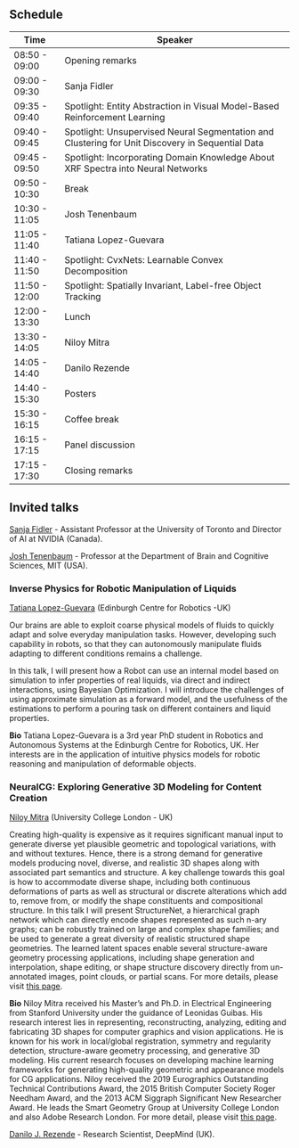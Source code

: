 ## Schedule


|Time         |  Speaker             |
|-------------|----------------------|
|08:50 - 09:00|Opening remarks       |
|09:00 - 09:30|Sanja Fidler          |
|09:35 - 09:40|Spotlight: Entity Abstraction in Visual Model-Based Reinforcement Learning            |
|09:40 - 09:45|Spotlight: Unsupervised Neural Segmentation and Clustering for Unit Discovery in Sequential Data            |
|09:45 - 09:50|Spotlight: Incorporating Domain Knowledge About XRF Spectra into Neural Networks |
|09:50 - 10:30|Break                 |
|10:30 - 11:05|Josh Tenenbaum        |  
|11:05 - 11:40|Tatiana Lopez-Guevara |
|11:40 - 11:50|Spotlight: CvxNets: Learnable Convex Decomposition            |        
|11:50 - 12:00|Spotlight: Spatially Invariant, Label-free Object Tracking            |        
|12:00 - 13:30|Lunch                 |       
|13:30 - 14:05|Niloy Mitra           |
|14:05 - 14:40|Danilo Rezende        |
|14:40 - 15:30|Posters               |
|15:30 - 16:15|Coffee break          |
|16:15 - 17:15|Panel discussion      |
|17:15 - 17:30|Closing remarks       |


## Invited talks

[Sanja Fidler](https://www.cs.utoronto.ca/~fidler/) - Assistant Professor at the University of Toronto and Director of AI at NVIDIA (Canada). 

[Josh Tenenbaum](https://web.mit.edu/cocosci/josh.html) - Professor at the Department of Brain and Cognitive Sciences, MIT (USA).

### **Inverse Physics for Robotic Manipulation of Liquids**  
[Tatiana Lopez-Guevara](https://scholar.google.com/citations?user=Op4nexcAAAAJ&hl=en) (Edinburgh Centre for Robotics -UK)  

Our brains are able to exploit coarse physical models of fluids to quickly adapt and solve everyday manipulation tasks. However, developing such capability in robots, so that they can autonomously manipulate fluids adapting to different conditions remains a challenge.

In this talk, I will present how a Robot can use an internal model based on simulation to infer properties of real liquids, via direct and indirect interactions, using Bayesian Optimization. I will introduce the challenges of using approximate simulation as a forward model, and the usefulness of the estimations to perform a pouring task on different containers and liquid properties.

**Bio** Tatiana Lopez-Guevara is a 3rd year PhD student  in Robotics and Autonomous Systems at the Edinburgh Centre for Robotics, UK. Her interests are in the application of intuitive physics models for robotic reasoning and manipulation of deformable objects.


### **NeuralCG: Exploring Generative 3D Modeling for Content Creation**  
[Niloy Mitra](http://www0.cs.ucl.ac.uk/staff/n.mitra/) (University College London - UK) 

Creating high-quality is expensive as it requires significant manual input to generate diverse yet plausible geometric and topological variations, with and without textures. Hence, there is a strong demand for generative models producing novel, diverse, and realistic 3D shapes along with associated part semantics and structure. A key challenge towards this goal is how to accommodate diverse shape, including both continuous deformations of parts as well as structural or discrete alterations which add to, remove from, or modify the shape constituents and compositional structure. In this talk I will present StructureNet, a hierarchical graph network which can directly encode shapes represented as such n-ary graphs; can be robustly trained on large and complex shape families; and be used to generate a great diversity of realistic structured shape geometries. The learned latent spaces enable several structure-aware geometry processing applications, including shape generation and interpolation, shape editing, or shape structure discovery directly from un-annotated images, point clouds, or partial scans. For more details, please visit [this page](http://geometry.cs.ucl.ac.uk/projects/2019/structurenet/). 

**Bio** Niloy Mitra received his Master’s and Ph.D. in Electrical Engineering from Stanford University under the guidance of Leonidas Guibas. His research interest lies in representing, reconstructing, analyzing, editing and fabricating 3D shapes for computer graphics and vision applications. He is known for his work in local/global registration, symmetry and regularity detection, structure-aware geometry processing, and generative 3D modeling. His current research focuses on developing machine learning frameworks for generating high-quality geometric and appearance models for CG applications.
Niloy received the 2019 Eurographics Outstanding Technical Contributions Award, the 2015 British Computer Society Roger Needham Award, and the 2013 ACM Siggraph Significant New Researcher Award. He leads the Smart Geometry Group at University College London and also Adobe Research London. For more detail, please visit [this page](http://geometry.cs.ucl.ac.uk/index.php).

[Danilo J. Rezende](https://twitter.com/deepspiker) - Research Scientist, DeepMind (UK).
